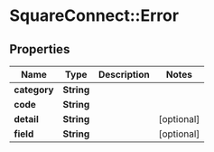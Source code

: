 # SquareConnect::Error

## Properties
Name | Type | Description | Notes
------------ | ------------- | ------------- | -------------
**category** | **String** |  | 
**code** | **String** |  | 
**detail** | **String** |  | [optional] 
**field** | **String** |  | [optional] 


